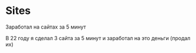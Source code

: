 # Sites
Заработал на сайтах за 5 минут

В 22 году я сделал 3 сайта за 5 минут и заработал на это деньги (продал их)
